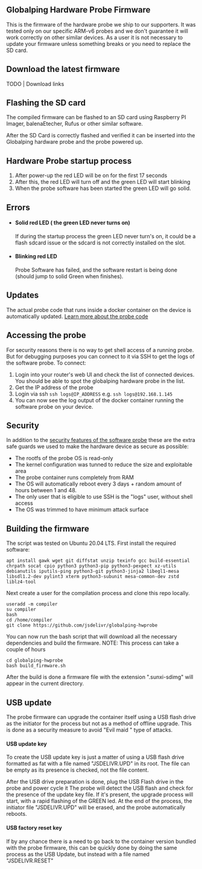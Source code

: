 ## Globalping Hardware Probe Firmware

This is the firmware of the hardware probe we ship to our supporters. It was tested only on our specific ARM-v6 probes and we don't guarantee it will work correctly on other similar devices.
As a user it is not necessary to update your firmware unless something breaks or you need to replace the SD card.

## Download the latest firmware

TODO | Download links

## Flashing the SD card

The compiled firmware can be flashed to an SD card using Raspberry PI Imager, balenaEtecher, Rufus or other similar software.

After the SD Card is correctly flashed and verified it can be inserted into the Globalping hardware probe and the probe powered up.


## Hardware Probe startup process

 1. After power-up the red LED will be on for the first 17 seconds
 2. After this, the red LED will turn off and the green LED will start blinking
 3. When the probe software has been started the green LED will go solid.

## Errors 

 - #### Solid red LED ( the green LED never turns on)
      If during the startup process the green LED never turn's on, it could be a flash sdcard issue or the sdcard is not correctly installed on the slot.
 - #### Blinking red LED
      Probe Software has failed, and the software restart is being done  (should jump to solid Green when finishes).

## Updates

The actual probe code that runs inside a docker container on the device is automatically updated. [Learn more about the probe code](https://github.com/jsdelivr/globalping-probe#readme)

## Accessing the probe

For security reasons there is no way to get shell access of a running probe. But for debugging purposes you can connect to it via SSH to get the logs of the software probe. To connect:

1. Login into your router's web UI and check the list of connected devices. You should be able to spot the globalping hardware probe in the list.
2. Get the IP address of the probe
3. Login via ssh `ssh logs@IP_ADDRESS` e.g. `ssh logs@192.168.1.145`
4. You can now see the log output of the docker container running the software probe on your device.

## Security

In addition to the [security features of the software probe](https://github.com/jsdelivr/globalping-probe#security) these are the extra safe guards we used to make the hardware device as secure as possible:

 - The rootfs of the probe OS is read-only 
 - The kernel configuration was tunned to reduce the size and exploitable area
 - The probe container runs completely from RAM
 - The OS will automatically reboot every 3 days + random amount of hours between 1 and 48.
 - The only user that is eligible to use SSH is the "logs" user, without shell access
 - The OS was trimmed to have minimum attack surface
 
## Building the firmware

The script was tested on Ubuntu 20.04 LTS.
First install the required software:

```
apt install gawk wget git diffstat unzip texinfo gcc build-essential chrpath socat cpio python3 python3-pip python3-pexpect xz-utils debianutils iputils-ping python3-git python3-jinja2 libegl1-mesa libsdl1.2-dev pylint3 xterm python3-subunit mesa-common-dev zstd liblz4-tool
```

Next create a user for the compilation process and clone this repo locally.
```
useradd -m compiler
su compiler
bash
cd /home/compiler
git clone https://github.com/jsdelivr/globalping-hwprobe
```

You can now run the bash script that will download all the necessary dependencies and build the firmware.
NOTE: This process can take a couple of hours

```
cd globalping-hwprobe
bash build_firmware.sh 
```

After the build is done a firmware file with the extension ".sunxi-sdimg" will appear in the current directory.

## USB update

The probe firmware can upgrade the container itself using a USB flash drive as the initiator for the process but not as a method of offline upgrade. This is done as a security measure to avoid "Evil maid " type of attacks. 

#### USB update key
To create the USB update key is just a matter of using a USB flash drive formatted as fat with a file named "JSDELIVR.UPD" in its root.
The file can be empty as its presence is checked, not the file content.

After the USB drive preparation is done, plug the USB Flash drive in the probe and power cycle it
The probe will detect the USB flash and check for the presence of the update key file.
If it's present, the upgrade process will start, with a rapid flashing of the GREEN led. At the end of the process, the initiator file  "JSDELIVR.UPD" will be erased, and the probe automatically reboots.


#### USB factory reset key
If by any chance there is a need to go back to the container version bundled with the probe firmware, this can be quickly done by doing the same process as the USB Update, but instead with a file named "JSDELIVR.RESET"

